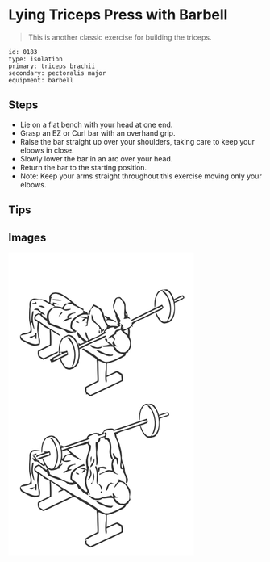 # Lying Triceps Press with Barbell
> This is another classic exercise for building the triceps.

``` 
id: 0183 
type: isolation 
primary: triceps brachii 
secondary: pectoralis major 
equipment: barbell 
``` 

## Steps

 - Lie on a flat bench with your head at one end.
 - Grasp an EZ or Curl bar with an overhand grip.
 - Raise the bar straight up over your shoulders, taking care to keep your elbows in close.
 - Slowly lower the bar in an arc over your head.
 - Return the bar to the starting position.
 - Note: Keep your arms straight throughout this exercise moving only your elbows.

## Tips


## Images

<svg width="368" height="300" viewBox="0 0 276 225" xmlns="http://www.w3.org/2000/svg"><g fill="#FFF"><path d="M0 0h276v225H0V0m221.39 60.31c-3.86 6.63-4.91 14.88-3.62 22.36 1.4-3.05.87-6.45 1.25-9.69.51-4.42 1.59-8.97 4.32-12.58 1.85-2.51 5.02-3.32 7.57-4.89 3.69 1.07 7.53 2.52 9.7 5.92 4.53 6.89 6.65 15.35 6.12 23.56-.53 6.12-2.32 12.77-7.44 16.67-.55-.48-1.09-.97-1.62-1.47 2.45-1.63 3.08-4.65 3.69-7.32 1.32-6.99 1.06-14.37-.93-21.21-1.99-5.65-4.78-11.82-10.52-14.51-.09.48-.28 1.45-.37 1.93 6.99 4.69 9.87 13.36 10.82 21.36 1.21 7.77-1.48 15.41-4.69 22.37-2.21.25-4.75 1.01-6.66-.56-4.36-3.29-7.01-8.32-9.11-13.23 3.32-2.84 9.79-2.75 10.83-7.92-.68-1.15-1.35-2.3-2.01-3.45-3.67 1.81-7.33 3.64-11.1 5.23-9.6 5.14-19.57 9.52-29.25 14.49-2.39 1.21-5.22 2.11-6.6 4.6 1.35-.36 2.7-.74 4.01-1.26 14.19-6.77 28.2-13.98 42.45-20.63 2.31 1.81-.79 3.08-2.23 3.78-10.06 4.65-19.86 9.83-29.88 14.55-4.15 1.77-8.42 3.33-12.23 5.77-.78 1.2.25 2.84.07 4.23-.44-.66-1.33-1.97-1.77-2.63.05.9.16 2.7.22 3.6-3.87 2.38-7.93 4.99-12.6 5.23.48-.77 1.45-2.31 1.94-3.08-.6.13-1.79.37-2.38.49.41-1.36.78-2.74 1.06-4.14-.74-.43-2.23-1.3-2.98-1.74.34 2.91.38 5.79-1.35 8.31-2.09.35-4.5-.01-6.23 1.47-1.43 1.39-1.86 3.43-2.89 5.08-2.98 2.11-6.86 3.6-8.8 6.8 2.29.29 4.1-1.67 6.03-2.64.72 1.75 1.83 3.27 3.27 4.49-1.08 1.71-2.02 3.5-2.91 5.32.55 1.14 1.09 2.28 1.62 3.43-2.85-1.96-5.19-5.8-9.18-4.65 1.17.96 2.36 1.93 3.61 2.81-3.41 1-6.81 2.25-10.43 1.83l.68 1.87c5.08 1.11 10.13-1.7 15.14.24 1.59 7.44 9.63 11.15 16.69 10.16-4.16 4.31-10.16 5.9-15.16 8.97-4.54 1.75-9.54 3.73-14.47 2.75-5.6-2.18-10.36-5.96-14.98-9.7-5.41-3.24-10.5-7.02-16.05-10.01l-2.76 1c3.7 2.72 7.72 5 11.28 7.91 3.35 2.72 7.7 4.09 10.58 7.4.86 5.26.5 10.65.7 15.96-.09 5.32.98 10.66.27 15.97-5.17 3.08-10.82 5.25-16.08 8.18-.99.65-2.53 1.43-2.12 2.88.24 2.68.22 5.59 1.8 7.9l-.22.99c.53-.04 1.6-.12 2.13-.15 1.96 1.12 3.98 3.9 6.42 2.32 15.45-7.45 31.2-14.31 46.46-22.16-.12-3.47-.33-6.96-1.13-10.35-2.5-1.41-4.78-3.26-7.47-4.31-1.8.1-3.3 1.2-4.87 1.97-3.42 1.94-7.15 3.22-10.73 4.83.37-5.88.13-11.76.26-17.64 9.2-2.08 17.76-6.14 25.89-10.81 2-.93 2.35-3.09 2.63-5.05 1.2-.44 2.42-.87 3.64-1.29-.24-.12-.71-.36-.95-.48 2.23-2.5 4.42-5.33 4.69-8.8.89-4.48-.67-8.83-2-13.04-.58-4.24 1.31-8.65-.72-12.71 1.25-1.15 2.47-2.34 3.65-3.56.44.31 1.32.93 1.75 1.24l-.72-3.07c4.18-4.87 10.31-7.25 16.16-9.45 6.07-2.65 11.86-5.91 17.86-8.72l.46.5c1.97 5.92 5.2 12.07 10.99 15 3.73 1.13 7.71-.61 11.08-2.17 8.12-6.75 7.04-18.45 6.61-27.92 4.69-2.54 10.09-3.95 14.25-7.36-.15-1.62-1.01-4.78-3.21-3.94-4.11 1.63-8.16 3.49-11.9 5.86-2.31-5.69-4.94-12.18-10.85-14.94-5.12.43-11.68.49-14.48 5.65M63.09 62.1c-3.68 2.71-1.81 7.87-2.29 11.73-.5-.04-1.51-.12-2.02-.17-4.1-4.72-10.95-3.94-16.54-4.93-3.15-.64-7.36-.74-9.07 2.57-2.55 2.65-1.91 6.42-1.88 9.75-.6 5.29-.51 10.62-.64 15.93-.09 6.07 2.43 11.86 2.19 17.92-.17 3.83-4.7 4.53-7.7 4.97-2.89.15-5.88 1.1-7.64 3.54-.52 2.63-.19 6.18 2.59 7.44 5.2 2.81 10.31 5.96 16.02 7.64 3.5.98 7.05-.19 10.4-1.17.59-2.76.97-5.62.37-8.41-.47-3.65-2.72-6.98-2.24-10.76.33-4.67.53-9.35 1.19-13.99 2.2 1.72 4.27 3.59 6.36 5.44 2.78 2.05 5.99 3.41 9.08 4.91.3 7.5.57 15 .37 22.5-5.87 3.09-11.99 5.75-17.71 9.1-.47 2.78-.48 5.85.64 8.49 2.18 2.02 4.88 3.37 7.37 4.94 6.66-3.26 13.51-6.1 20.11-9.46 1.31-.51 1.7-1.9 2.31-3.01-6.96 2.62-13.46 6.29-20.25 9.3-2.86 1.65-5.55-1.23-7.74-2.81-.54-1.96-.63-4.01-.9-6.01 5.85-3.67 12.61-5.77 18.22-9.79.47-7.48-.03-15.01-.53-22.48 4.44 3.61 9.44 6.49 14.43 9.26-.53-1.67-1.73-2.92-3.18-3.81-8.1-5.29-16.87-9.55-24.51-15.53-2.98-2.4-6.31-4.33-9.61-6.25.32-1.47-.66-3.61 1-4.47 1.67-1.08 3.85-3.83 5.72-1.5 3.24 3.26 6.28 6.93 10.61 8.83-.02.55-.05 1.66-.07 2.22 1.17 1.27 2.17 2.83 3.8 3.57 6.91 3.06 14.12 5.34 21.24 7.88 2.54 1.24 4.27 4.14 7.33 4.23 3.45.08 6.99.16 10.36-.71-3.04-.3-5.96-1.2-8.98-1.55 2.65-.6 5.24.1 7.77.83 1.88.45 2.14-1.68 2.53-2.93l-.86 1.31c-1.94-1.81-4.39-3.08-6.1-5.13-.48-2.46.47-4.96.68-7.42 4.93-7.68 13.88-13.75 23.36-11.39-.24-3.96-4.14-5.13-7.32-6.11l.52-2.48c-2.43-1.17-4.87-2.35-7.26-3.6-3.87-1.91-6.45-5.53-10.05-7.82-4.82-4.5-10.36-8.18-16.09-11.4-4.82-1.68-11.37-3.4-15.39.79m95.62 7.35a40.963 40.963 0 0 0-2.98 9.02c-.09 4.73 1.9 9.18 3.74 13.45-.62 5.49 4.97 10 2.55 15.52.29.56.86 1.68 1.15 2.24-3.47-.01-6.9-.74-10.38-.36-4.57-.3-6.62-4.94-8.37-8.52-2.3-6.09-2.38-13.7-7.89-18.06-3.31-1.75-6.07-4.53-9.73-5.54-1.35 1.62-2.56 3.36-3.27 5.36-1.22 3.33-5.07 5.63-4.63 9.5.18 1.44 1.78.71 2.37.06.19-2.44.99-4.77 1.47-7.16 1.43-1.67 2.92-3.29 4.38-4.94 4.39 1.38 8.57 4.07 10.79 8.21 2.72 7.14 4.3 14.94 8.93 21.19-.41 1.28-.23 2.92-1.52 3.74-2.14 1.65-3.28 4.09-4 6.64-4.6 1.87-8.48 5.19-13.25 6.65-2.99 1.01-5.79 2.48-8.49 4.08-.28-.98-.47-1.98-.59-2.99-.53-1.97-1.19-3.92-2.21-5.69-.07-.66-.22-1.99-.3-2.65-.83-.32-1.67-.64-2.51-.96.62 3.99 1.71 8.11 4.41 11.24-.18.59-.54 1.77-.73 2.36-6.25-2.89-10.55-8.57-14.84-13.71-.42.72-.83 1.44-1.24 2.17 1.05 1.98 2 4 2.95 6.03 4.43 1.02 5.77 6.82 10.89 6.3-2.77 1.12-5.44 2.47-8.24 3.53-.81-.43-2.43-1.28-3.25-1.71.22 1.13.66 3.4.87 4.53 14-5.45 27.31-12.5 40.64-19.37-.5-.58-1.51-1.74-2.02-2.32 3.87-3.28 8.61-6.63 13.95-6.13.26.63.78 1.88 1.04 2.5 2.71-1.46 5.61-2.57 8.14-4.33-.21-.63-.64-1.89-.86-2.52.3-.36.91-1.08 1.22-1.44-.39-.23-1.15-.67-1.53-.9.45-.64 1.36-1.92 1.81-2.57-2.51-4.83-4.73-9.83-7.61-14.47-1.13-2-2.79-4.01-2.46-6.46.4-2.73 1.73-5.2 2.42-7.86.61-1.68.58-3.95 2.42-4.86a14.3 14.3 0 0 1 4.08.01c2.06 2.19 3.55 4.85 5.44 7.18 3.09 6.51-.65 13.98 1.55 20.65-.57.84-1.16 1.66-1.75 2.49 2.33.42 4.63-.34 6.88-.86 1.06.47 2.12.94 3.19 1.39-.86-1.89-2.14-3.53-3.88-4.68l.2-2.2c-.61-.19-1.83-.56-2.44-.74l.13 2.51c-.43-.96-.83-1.94-1.23-2.91 1.18.05 2.35.13 3.53.22-6.19-4.86-.5-14-5.9-19.08-1.71-1.93-3.29-4-5.21-5.73-2.83-.19-6.38.07-7.83 2.95m-34.88 22.5c-.13 4.02-.9 9.54 3.26 11.91 3.15 1.82 5.89 4.23 8.08 7.13.02.66.04 1.98.06 2.64l2.27.48c-.03 2.17-.15 4.42 1.07 6.35.8-1.44 1.62-2.87 2.45-4.29l1.01.79c.11-1.32.23-2.64.34-3.96-.72.68-2.16 2.05-2.89 2.74-1.62-6.65-8.53-9.6-12-15.06-1.39-2.84-2.13-5.95-3.65-8.73m-6.03 1.32c-.02.91-.07 2.73-.09 3.65-3.61-1.09-7.37-2.26-11.18-1.63 1.99 2.01 4.92 1.9 7.52 2.32-2.4.96-4.55 2.54-4.3 5.39 1.99-1.33 3.92-2.79 5.54-4.57l1.9.04c-.15 1.76-.3 3.52-.41 5.28-.52.06-1.57.17-2.09.23.49.09 1.48.26 1.98.34-.04 1.02-.11 3.05-.15 4.06-.89.47-1.78.94-2.66 1.43 1.24-.16 2.48-.34 3.73-.52.71-4.84.91-9.82 2.78-14.4-.83-.58-1.71-1.09-2.57-1.62m24.95.75c.94 2.07 2.64 3.51 4.52 4.68-.8.84-1.59 1.67-2.38 2.51 5.45-1.91 10.68.78 15.64 2.79-1.45-3.04-4.66-3.98-7.7-4.6-1.98-3.65-6.48-4.28-10.08-5.38m-42.19 7.68c-.35 3.16 2.77 2.97 4.94 3.28-.91-2.01-3.1-2.52-4.94-3.28m33.75 17.79h2.3c-.51-1.65-1.03-3.3-1.57-4.94-.32 1.64-.54 3.28-.73 4.94m-45.93 2.87c-3.03 1.98-7.07 2.7-9.08 5.97-4.42 6.76-5.01 15.31-4.1 23.15-4.37 2.98-10.33 3.79-13.46 8.35.68 1.24 1.41 2.45 2.18 3.64 1.45-.3 2.84-.78 4.25-1.23 6.89-3.26 13.62-6.85 20.53-10.07.06-2.15-.5-4.21-1.5-6.1-3.51 1.72-7.45 1.32-11.14 2.34.38-6.41.68-13.3 4.3-18.85 1.92-3.1 5.66-3.95 8.72-5.47 7.39 1.39 11.55 8.41 13.54 15.06 2.77 8.64 2.47 18.55-1.84 26.63-1.93 4.08-6.69 5.4-10.79 5.98-6.6-1.08-9.59-8.03-11.91-13.52l-1.68.28c1.6 5.22 4.68 9.77 8.18 13.9 2.89 1.07 5.99 2.71 9.03 1 4.98-1.06 8.26-5.05 10.88-9.12-.07-3.48 1.05-6.82 1.47-10.24.24-3.44-.15-6.88-.39-10.31 2.63-1.08 5.21-2.28 7.79-3.48 7.86-4.25 15.95-8.14 24.38-11.13 2.29-.76 3.96-2.66 6.29-3.3.44-.71 1.33-2.13 1.77-2.84-6.41 2-12.12 5.67-18.28 8.3-7.68 2.98-14.94 6.91-22.31 10.57-.85-5.55-3.42-10.66-6.98-14.98-2.31-3.09-6.07-4.56-9.85-4.53m-1.49 4.38c2.61 2.28 5.31 4.59 6.65 7.89 6.01 10.55 5.89 23.81.73 34.66 2.46-.85 3.46-3.35 4.06-5.66 2.93-11.05 1.52-23.44-4.89-33.05-1.35-2.2-3.53-5.56-6.55-3.84m57.25 1.37c-1.84 2.22 2.2 3.54 3.3 5.01-.11-1.02-.34-3.05-.46-4.07-.8-.93-1.75-1.24-2.84-.94m-20.89 9.52c-.5.18-1.51.53-2.01.71 1.84 2 4.07 3.75 6.84 4.16 4.02.74 9.41 1.49 11.89-2.64-2.01.33-4 .77-6.02 1.1-3.91.93-7.34-1.77-10.7-3.33m7 6.92c3.45 4.91 9.69 6.21 14.88 8.48 3.18 1.48 6.75 1.31 10.06.39l.56-1.69c-9.4 1.72-16.82-5.26-25.5-7.18z"/><path d="M64.34 63.19c2.63-1.73 5.9-2.32 8.92-1.31 7.44 2.35 14.3 6.63 19.73 12.23-1.94.31-3.88.63-5.82.97 2.07 1.57 4.72 1.34 7.18 1.54 1.14.93 2.26 1.94 3.68 2.45 4.4 1.67 8.1 4.7 12.5 6.39.43 1.28.85 2.56 1.28 3.84-3.1 2.42-7.26 2.78-10.26 5.36-2.91 2.33-6.56 4.15-8.13 7.74-.88 2.79-1.25 5.75-1.27 8.68.14 2.75 3.1 3.97 4.7 5.79-6.48.93-11.92-3-17.79-4.95-5.33-3.33-11.58-4.31-17.17-7.06-.67-2.99-1.97-5.85-2.14-8.94.23-5.87 3.54-11.98 9.34-13.96 4.63-.9 9.02 1.33 12.97 3.47 3.62 2.05 8.04 1.06 11.19-1.38-3.4-.5-6.75.5-10.15.51.04-.87.1-2.62.13-3.5 1.36-1.75 2.67-3.72 4.93-4.35-.95-.36-1.92-.7-2.87-1.07-1.72 2.01-3.43 4.04-5.09 6.1-3.39-1.2-6.97-1.47-10.54-1.43l-2.07-2.55c.53-.35 1.05-.7 1.59-1.05 2.05.48 4.14.7 6.24.73-2.74-1.78-5.98-2.41-9.1-3.2-.15.65-.44 1.95-.58 2.6-.85-.41-2.56-1.24-3.41-1.65.46-2.52.85-5.05 1.14-7.59.56-.11 1.67-.31 2.22-.42-.6-.21-1.79-.64-2.39-.86l1.04-3.13m1.17 6.14l1.39 1.63c4.03 1.02 8.23.65 12.34.53-4.21-2.26-9.14-1.66-13.73-2.16m9.31 26.42c.01.25.02.75.03 1 .34-3.84 5.73-4.34 5.46-8.37-2.99 1.42-4.61 4.3-5.49 7.37m15.36-3.37c.1-.58.31-1.73.41-2.3-1.23 2.16-2.55 4.27-3.88 6.38.66.48 1.32.96 1.98 1.45-2.86 1-5.59 2.45-7.75 4.61 4.5-.05 8.24-3.18 12.64-4.03 1.55-2.94-3.28-.25-4.22-.74.23-.67.68-2.02.91-2.7 2.59-2.56 5.74-4.48 9.45-4.81-.02-.22-.04-.68-.06-.9-3.22.84-6.87.66-9.48 3.04zM246.98 70.71c3.8-1.53 7.4-3.5 11.18-5.08 1.31-1.27 2.98 2.36.91 2.27-3.89 1.9-7.9 3.53-11.77 5.44l-.32-2.63z"/><path d="M36.07 70.94c5.05-1.21 10.54-2.03 15.35.49 5.86 3.17 11.73 6.31 17.69 9.28-4.13 1.57-8.18 3.96-10.39 7.94-1.96 2.88-1.75 6.5-1.86 9.82-2.16-1.52-4.26-3.12-6.39-4.69-.31-.68-.92-2.04-1.23-2.73 1.69.75 3.4 1.44 5.13 2.07-.85-2.93-4.14-3.55-6.14-5.44-2.04-1.45-3.31-4.56-6.23-4.14-1.66-.22-2.99.78-4.14 1.81 1.73.2 3.47.28 5.19.52 1.98 1.22 3.56 2.98 5.44 4.33-.51.34-1.03.69-1.54 1.02-1.83-1.98-4.02.4-5.89.94-3.12 1.29-2.62 5.27-2.38 8 1.43 1.25 3.12 2.13 4.73 3.11.05 3.86-.87 7.66-.66 11.52.57 6.96 2.81 13.75 2.01 20.79-7.04 2.78-13.52-2.21-19.91-4.45-3.44-1.27-5.81-4.11-6.89-7.57 5.57-1.59 11.66-1.77 16.64-5 .6-4.71-.59-9.42-1.26-14.05.56.02 1.11.01 1.67 0 .68 3.72 1.76 7.38 3.7 10.66-.18-4.82-2.11-9.38-2.24-14.21-.6-4.52.51-8.97 1.05-13.43-.48-.01-1.45-.04-1.93-.05-1.03 4.77-1.43 9.63-1.49 14.51-.25.45-.76 1.36-1.02 1.81-1.42-7.11-.63-14.37-.43-21.55 1.05-3.85-.37-8.62 3.42-11.31m2.9 4c-1.17.55-3.75-.22-3.67 1.65 2.2 1 4.49.28 6.6-.56-.18-.66-.56-1.97-.74-2.63-.55.39-1.65 1.16-2.19 1.54m5.58 4.88c3.29 1.25 6.68 2.26 10.06 3.25-1.67-3.6-6.64-4.96-10.06-3.25m-5.69 43.03c-2.09 1.95-5.13 1.81-7.72 2.6.96.71 1.93 1.42 2.9 2.14 1.62-.98 2.81-3.03 4.92-2.87.87.75 1.21 1.89 1.02 3.42.39.12 1.17.34 1.57.45.2-2.98.38-5.96.47-8.94-2.03-.32-2.32 1.89-3.16 3.2zM171.68 116.81c2.02-.94 4.01-1.93 6.01-2.92.5 2.63.56 5.31.26 7.97-2.06-1.72-4.23-3.3-6.27-5.05zM160.73 118.32c2.16-1.02 4.31-2.06 6.44-3.14 1.97 2.21 3.84 4.56 6.27 6.28 3.82 1.84 4.67 6.36 6.96 9.58 1.41 5.49.1 12.33-4.87 15.71-2.17 2.43-5.57 1.62-8.44 1.65-2.57-1.8-5.63-3.21-7.07-6.18l-2.49-2.73c1.51.09 3.02.2 4.53.27-2.62-1.86-4.6-4.38-4.74-7.72.57-1.22 1.12-2.45 1.67-3.69-1.02-1.23-2.04-2.47-3.07-3.69 1.4-1.18 2.76-2.39 4.16-3.58.05.49.16 1.45.22 1.93.08-1.57.23-3.14.43-4.69zM75.59 149.57c.85-.86 3.48-1.6 3.91-.09-.67 1.24-3.87 2.13-3.91.09zM67.14 157.35c6.25-2.29 11.88-5.91 18.03-8.4.63-.06 1.9-.2 2.53-.27-1.02 3.04-4.31 3.69-6.82 5.01-4.64 1.98-8.91 4.75-13.6 6.63-.03-.74-.1-2.23-.14-2.97zM133.87 160.86c3.83 1.56 7.76 2.88 11.65 4.3-.71 9.57-2.82 19.34-.63 28.85 2.93-2.07 1.21-5.79 1.28-8.76 4.97-2.29 9.94-4.57 14.93-6.8 2.27 1.41 4.74 2.62 6.68 4.49.4 2.33.42 4.7.55 7.06-15.39 7.21-30.7 14.58-46.16 21.63-2.01-1.42-3.97-2.91-5.98-4.33-.02-2.05-.01-4.1.02-6.14 6.16-2.95 12.32-5.94 18.25-9.33.21-10.33-.42-20.64-.59-30.97z"/></g><g fill="#333"><path d="M221.39 60.31c2.8-5.16 9.36-5.22 14.48-5.65 5.91 2.76 8.54 9.25 10.85 14.94 3.74-2.37 7.79-4.23 11.9-5.86 2.2-.84 3.06 2.32 3.21 3.94-4.16 3.41-9.56 4.82-14.25 7.36.43 9.47 1.51 21.17-6.61 27.92-3.37 1.56-7.35 3.3-11.08 2.17-5.79-2.93-9.02-9.08-10.99-15l-.46-.5c-6 2.81-11.79 6.07-17.86 8.72-5.85 2.2-11.98 4.58-16.16 9.45l.72 3.07c-.43-.31-1.31-.93-1.75-1.24-1.18 1.22-2.4 2.41-3.65 3.56 2.03 4.06.14 8.47.72 12.71 1.33 4.21 2.89 8.56 2 13.04-.27 3.47-2.46 6.3-4.69 8.8.24.12.71.36.95.48-1.22.42-2.44.85-3.64 1.29-.28 1.96-.63 4.12-2.63 5.05-8.13 4.67-16.69 8.73-25.89 10.81-.13 5.88.11 11.76-.26 17.64 3.58-1.61 7.31-2.89 10.73-4.83 1.57-.77 3.07-1.87 4.87-1.97 2.69 1.05 4.97 2.9 7.47 4.31.8 3.39 1.01 6.88 1.13 10.35-15.26 7.85-31.01 14.71-46.46 22.16-2.44 1.58-4.46-1.2-6.42-2.32-.53.03-1.6.11-2.13.15l.22-.99c-1.58-2.31-1.56-5.22-1.8-7.9-.41-1.45 1.13-2.23 2.12-2.88 5.26-2.93 10.91-5.1 16.08-8.18.71-5.31-.36-10.65-.27-15.97-.2-5.31.16-10.7-.7-15.96-2.88-3.31-7.23-4.68-10.58-7.4-3.56-2.91-7.58-5.19-11.28-7.91l2.76-1c5.55 2.99 10.64 6.77 16.05 10.01 4.62 3.74 9.38 7.52 14.98 9.7 4.93.98 9.93-1 14.47-2.75 5-3.07 11-4.66 15.16-8.97-7.06.99-15.1-2.72-16.69-10.16-5.01-1.94-10.06.87-15.14-.24l-.68-1.87c3.62.42 7.02-.83 10.43-1.83-1.25-.88-2.44-1.85-3.61-2.81 3.99-1.15 6.33 2.69 9.18 4.65-.53-1.15-1.07-2.29-1.62-3.43.89-1.82 1.83-3.61 2.91-5.32a11.671 11.671 0 0 1-3.27-4.49c-1.93.97-3.74 2.93-6.03 2.64 1.94-3.2 5.82-4.69 8.8-6.8 1.03-1.65 1.46-3.69 2.89-5.08 1.73-1.48 4.14-1.12 6.23-1.47 1.73-2.52 1.69-5.4 1.35-8.31.75.44 2.24 1.31 2.98 1.74-.28 1.4-.65 2.78-1.06 4.14.59-.12 1.78-.36 2.38-.49-.49.77-1.46 2.31-1.94 3.08 4.67-.24 8.73-2.85 12.6-5.23-.06-.9-.17-2.7-.22-3.6.44.66 1.33 1.97 1.77 2.63.18-1.39-.85-3.03-.07-4.23 3.81-2.44 8.08-4 12.23-5.77 10.02-4.72 19.82-9.9 29.88-14.55 1.44-.7 4.54-1.97 2.23-3.78-14.25 6.65-28.26 13.86-42.45 20.63-1.31.52-2.66.9-4.01 1.26 1.38-2.49 4.21-3.39 6.6-4.6 9.68-4.97 19.65-9.35 29.25-14.49 3.77-1.59 7.43-3.42 11.1-5.23.66 1.15 1.33 2.3 2.01 3.45-1.04 5.17-7.51 5.08-10.83 7.92 2.1 4.91 4.75 9.94 9.11 13.23 1.91 1.57 4.45.81 6.66.56 3.21-6.96 5.9-14.6 4.69-22.37-.95-8-3.83-16.67-10.82-21.36.09-.48.28-1.45.37-1.93 5.74 2.69 8.53 8.86 10.52 14.51 1.99 6.84 2.25 14.22.93 21.21-.61 2.67-1.24 5.69-3.69 7.32.53.5 1.07.99 1.62 1.47 5.12-3.9 6.91-10.55 7.44-16.67.53-8.21-1.59-16.67-6.12-23.56-2.17-3.4-6.01-4.85-9.7-5.92-2.55 1.57-5.72 2.38-7.57 4.89-2.73 3.61-3.81 8.16-4.32 12.58-.38 3.24.15 6.64-1.25 9.69-1.29-7.48-.24-15.73 3.62-22.36m25.59 10.4l.32 2.63c3.87-1.91 7.88-3.54 11.77-5.44 2.07.09.4-3.54-.91-2.27-3.78 1.58-7.38 3.55-11.18 5.08m-75.3 46.1c2.04 1.75 4.21 3.33 6.27 5.05.3-2.66.24-5.34-.26-7.97-2 .99-3.99 1.98-6.01 2.92m-10.95 1.51c-.2 1.55-.35 3.12-.43 4.69-.06-.48-.17-1.44-.22-1.93-1.4 1.19-2.76 2.4-4.16 3.58 1.03 1.22 2.05 2.46 3.07 3.69-.55 1.24-1.1 2.47-1.67 3.69.14 3.34 2.12 5.86 4.74 7.72-1.51-.07-3.02-.18-4.53-.27l2.49 2.73c1.44 2.97 4.5 4.38 7.07 6.18 2.87-.03 6.27.78 8.44-1.65 4.97-3.38 6.28-10.22 4.87-15.71-2.29-3.22-3.14-7.74-6.96-9.58-2.43-1.72-4.3-4.07-6.27-6.28-2.13 1.08-4.28 2.12-6.44 3.14m-26.86 42.54c.17 10.33.8 20.64.59 30.97-5.93 3.39-12.09 6.38-18.25 9.33-.03 2.04-.04 4.09-.02 6.14 2.01 1.42 3.97 2.91 5.98 4.33 15.46-7.05 30.77-14.42 46.16-21.63-.13-2.36-.15-4.73-.55-7.06-1.94-1.87-4.41-3.08-6.68-4.49-4.99 2.23-9.96 4.51-14.93 6.8-.07 2.97 1.65 6.69-1.28 8.76-2.19-9.51-.08-19.28.63-28.85-3.89-1.42-7.82-2.74-11.65-4.3zM63.09 62.1c4.02-4.19 10.57-2.47 15.39-.79 5.73 3.22 11.27 6.9 16.09 11.4 3.6 2.29 6.18 5.91 10.05 7.82 2.39 1.25 4.83 2.43 7.26 3.6l-.52 2.48c3.18.98 7.08 2.15 7.32 6.11-9.48-2.36-18.43 3.71-23.36 11.39-.21 2.46-1.16 4.96-.68 7.42 1.71 2.05 4.16 3.32 6.1 5.13l.86-1.31c-.39 1.25-.65 3.38-2.53 2.93-2.53-.73-5.12-1.43-7.77-.83 3.02.35 5.94 1.25 8.98 1.55-3.37.87-6.91.79-10.36.71-3.06-.09-4.79-2.99-7.33-4.23-7.12-2.54-14.33-4.82-21.24-7.88-1.63-.74-2.63-2.3-3.8-3.57.02-.56.05-1.67.07-2.22-4.33-1.9-7.37-5.57-10.61-8.83-1.87-2.33-4.05.42-5.72 1.5-1.66.86-.68 3-1 4.47 3.3 1.92 6.63 3.85 9.61 6.25 7.64 5.98 16.41 10.24 24.51 15.53 1.45.89 2.65 2.14 3.18 3.81-4.99-2.77-9.99-5.65-14.43-9.26.5 7.47 1 15 .53 22.48-5.61 4.02-12.37 6.12-18.22 9.79.27 2 .36 4.05.9 6.01 2.19 1.58 4.88 4.46 7.74 2.81 6.79-3.01 13.29-6.68 20.25-9.3-.61 1.11-1 2.5-2.31 3.01-6.6 3.36-13.45 6.2-20.11 9.46-2.49-1.57-5.19-2.92-7.37-4.94-1.12-2.64-1.11-5.71-.64-8.49 5.72-3.35 11.84-6.01 17.71-9.1.2-7.5-.07-15-.37-22.5-3.09-1.5-6.3-2.86-9.08-4.91-2.09-1.85-4.16-3.72-6.36-5.44-.66 4.64-.86 9.32-1.19 13.99-.48 3.78 1.77 7.11 2.24 10.76.6 2.79.22 5.65-.37 8.41-3.35.98-6.9 2.15-10.4 1.17-5.71-1.68-10.82-4.83-16.02-7.64-2.78-1.26-3.11-4.81-2.59-7.44 1.76-2.44 4.75-3.39 7.64-3.54 3-.44 7.53-1.14 7.7-4.97.24-6.06-2.28-11.85-2.19-17.92.13-5.31.04-10.64.64-15.93-.03-3.33-.67-7.1 1.88-9.75 1.71-3.31 5.92-3.21 9.07-2.57 5.59.99 12.44.21 16.54 4.93.51.05 1.52.13 2.02.17.48-3.86-1.39-9.02 2.29-11.73m1.25 1.09l-1.04 3.13c.6.22 1.79.65 2.39.86-.55.11-1.66.31-2.22.42-.29 2.54-.68 5.07-1.14 7.59.85.41 2.56 1.24 3.41 1.65.14-.65.43-1.95.58-2.6 3.12.79 6.36 1.42 9.1 3.2-2.1-.03-4.19-.25-6.24-.73-.54.35-1.06.7-1.59 1.05l2.07 2.55c3.57-.04 7.15.23 10.54 1.43 1.66-2.06 3.37-4.09 5.09-6.1.95.37 1.92.71 2.87 1.07-2.26.63-3.57 2.6-4.93 4.35-.03.88-.09 2.63-.13 3.5 3.4-.01 6.75-1.01 10.15-.51-3.15 2.44-7.57 3.43-11.19 1.38-3.95-2.14-8.34-4.37-12.97-3.47-5.8 1.98-9.11 8.09-9.34 13.96.17 3.09 1.47 5.95 2.14 8.94 5.59 2.75 11.84 3.73 17.17 7.06 5.87 1.95 11.31 5.88 17.79 4.95-1.6-1.82-4.56-3.04-4.7-5.79.02-2.93.39-5.89 1.27-8.68 1.57-3.59 5.22-5.41 8.13-7.74 3-2.58 7.16-2.94 10.26-5.36-.43-1.28-.85-2.56-1.28-3.84-4.4-1.69-8.1-4.72-12.5-6.39-1.42-.51-2.54-1.52-3.68-2.45-2.46-.2-5.11.03-7.18-1.54 1.94-.34 3.88-.66 5.82-.97-5.43-5.6-12.29-9.88-19.73-12.23-3.02-1.01-6.29-.42-8.92 1.31m-28.27 7.75c-3.79 2.69-2.37 7.46-3.42 11.31-.2 7.18-.99 14.44.43 21.55.26-.45.77-1.36 1.02-1.81.06-4.88.46-9.74 1.49-14.51.48.01 1.45.04 1.93.05-.54 4.46-1.65 8.91-1.05 13.43.13 4.83 2.06 9.39 2.24 14.21-1.94-3.28-3.02-6.94-3.7-10.66-.56.01-1.11.02-1.67 0 .67 4.63 1.86 9.34 1.26 14.05-4.98 3.23-11.07 3.41-16.64 5 1.08 3.46 3.45 6.3 6.89 7.57 6.39 2.24 12.87 7.23 19.91 4.45.8-7.04-1.44-13.83-2.01-20.79-.21-3.86.71-7.66.66-11.52-1.61-.98-3.3-1.86-4.73-3.11-.24-2.73-.74-6.71 2.38-8 1.87-.54 4.06-2.92 5.89-.94.51-.33 1.03-.68 1.54-1.02-1.88-1.35-3.46-3.11-5.44-4.33-1.72-.24-3.46-.32-5.19-.52 1.15-1.03 2.48-2.03 4.14-1.81 2.92-.42 4.19 2.69 6.23 4.14 2 1.89 5.29 2.51 6.14 5.44a80.82 80.82 0 0 1-5.13-2.07c.31.69.92 2.05 1.23 2.73 2.13 1.57 4.23 3.17 6.39 4.69.11-3.32-.1-6.94 1.86-9.82 2.21-3.98 6.26-6.37 10.39-7.94-5.96-2.97-11.83-6.11-17.69-9.28-4.81-2.52-10.3-1.7-15.35-.49z"/><path d="M158.71 69.45c1.45-2.88 5-3.14 7.83-2.95 1.92 1.73 3.5 3.8 5.21 5.73 5.4 5.08-.29 14.22 5.9 19.08-1.18-.09-2.35-.17-3.53-.22.4.97.8 1.95 1.23 2.91l-.13-2.51c.61.18 1.83.55 2.44.74l-.2 2.2c1.74 1.15 3.02 2.79 3.88 4.68-1.07-.45-2.13-.92-3.19-1.39-2.25.52-4.55 1.28-6.88.86.59-.83 1.18-1.65 1.75-2.49-2.2-6.67 1.54-14.14-1.55-20.65-1.89-2.33-3.38-4.99-5.44-7.18a14.3 14.3 0 0 0-4.08-.01c-1.84.91-1.81 3.18-2.42 4.86-.69 2.66-2.02 5.13-2.42 7.86-.33 2.45 1.33 4.46 2.46 6.46 2.88 4.64 5.1 9.64 7.61 14.47-.45.65-1.36 1.93-1.81 2.57.38.23 1.14.67 1.53.9-.31.36-.92 1.08-1.22 1.44.22.63.65 1.89.86 2.52-2.53 1.76-5.43 2.87-8.14 4.33-.26-.62-.78-1.87-1.04-2.5-5.34-.5-10.08 2.85-13.95 6.13.51.58 1.52 1.74 2.02 2.32-13.33 6.87-26.64 13.92-40.64 19.37-.21-1.13-.65-3.4-.87-4.53.82.43 2.44 1.28 3.25 1.71 2.8-1.06 5.47-2.41 8.24-3.53-5.12.52-6.46-5.28-10.89-6.3-.95-2.03-1.9-4.05-2.95-6.03.41-.73.82-1.45 1.24-2.17 4.29 5.14 8.59 10.82 14.84 13.71.19-.59.55-1.77.73-2.36-2.7-3.13-3.79-7.25-4.41-11.24.84.32 1.68.64 2.51.96.08.66.23 1.99.3 2.65 1.02 1.77 1.68 3.72 2.21 5.69.12 1.01.31 2.01.59 2.99 2.7-1.6 5.5-3.07 8.49-4.08 4.77-1.46 8.65-4.78 13.25-6.65.72-2.55 1.86-4.99 4-6.64 1.29-.82 1.11-2.46 1.52-3.74-4.63-6.25-6.21-14.05-8.93-21.19-2.22-4.14-6.4-6.83-10.79-8.21-1.46 1.65-2.95 3.27-4.38 4.94-.48 2.39-1.28 4.72-1.47 7.16-.59.65-2.19 1.38-2.37-.06-.44-3.87 3.41-6.17 4.63-9.5.71-2 1.92-3.74 3.27-5.36 3.66 1.01 6.42 3.79 9.73 5.54 5.51 4.36 5.59 11.97 7.89 18.06 1.75 3.58 3.8 8.22 8.37 8.52 3.48-.38 6.91.35 10.38.36-.29-.56-.86-1.68-1.15-2.24 2.42-5.52-3.17-10.03-2.55-15.52-1.84-4.27-3.83-8.72-3.74-13.45.64-3.1 1.64-6.15 2.98-9.02zM65.51 69.33c4.59.5 9.52-.1 13.73 2.16-4.11.12-8.31.49-12.34-.53l-1.39-1.63zM38.97 74.94c.54-.38 1.64-1.15 2.19-1.54.18.66.56 1.97.74 2.63-2.11.84-4.4 1.56-6.6.56-.08-1.87 2.5-1.1 3.67-1.65zM44.55 79.82c3.42-1.71 8.39-.35 10.06 3.25-3.38-.99-6.77-2-10.06-3.25zM74.82 95.75c.88-3.07 2.5-5.95 5.49-7.37.27 4.03-5.12 4.53-5.46 8.37-.01-.25-.02-.75-.03-1zM90.18 92.38c2.61-2.38 6.26-2.2 9.48-3.04.02.22.04.68.06.9-3.71.33-6.86 2.25-9.45 4.81-.23.68-.68 2.03-.91 2.7.94.49 5.77-2.2 4.22.74-4.4.85-8.14 3.98-12.64 4.03 2.16-2.16 4.89-3.61 7.75-4.61-.66-.49-1.32-.97-1.98-1.45 1.33-2.11 2.65-4.22 3.88-6.38-.1.57-.31 1.72-.41 2.3z"/><path d="M123.83 91.95c1.52 2.78 2.26 5.89 3.65 8.73 3.47 5.46 10.38 8.41 12 15.06.73-.69 2.17-2.06 2.89-2.74-.11 1.32-.23 2.64-.34 3.96l-1.01-.79c-.83 1.42-1.65 2.85-2.45 4.29-1.22-1.93-1.1-4.18-1.07-6.35l-2.27-.48c-.02-.66-.04-1.98-.06-2.64-2.19-2.9-4.93-5.31-8.08-7.13-4.16-2.37-3.39-7.89-3.26-11.91zM117.8 93.27c.86.53 1.74 1.04 2.57 1.62-1.87 4.58-2.07 9.56-2.78 14.4-1.25.18-2.49.36-3.73.52.88-.49 1.77-.96 2.66-1.43.04-1.01.11-3.04.15-4.06-.5-.08-1.49-.25-1.98-.34.52-.06 1.57-.17 2.09-.23.11-1.76.26-3.52.41-5.28l-1.9-.04c-1.62 1.78-3.55 3.24-5.54 4.57-.25-2.85 1.9-4.43 4.3-5.39-2.6-.42-5.53-.31-7.52-2.32 3.81-.63 7.57.54 11.18 1.63.02-.92.07-2.74.09-3.65zM142.75 94.02c3.6 1.1 8.1 1.73 10.08 5.38 3.04.62 6.25 1.56 7.7 4.6-4.96-2.01-10.19-4.7-15.64-2.79.79-.84 1.58-1.67 2.38-2.51-1.88-1.17-3.58-2.61-4.52-4.68zM100.56 101.7c1.84.76 4.03 1.27 4.94 3.28-2.17-.31-5.29-.12-4.94-3.28z"/><path d="M134.31 119.49c.19-1.66.41-3.3.73-4.94.54 1.64 1.06 3.29 1.57 4.94h-2.3zM38.86 122.85c.84-1.31 1.13-3.52 3.16-3.2-.09 2.98-.27 5.96-.47 8.94-.4-.11-1.18-.33-1.57-.45.19-1.53-.15-2.67-1.02-3.42-2.11-.16-3.3 1.89-4.92 2.87-.97-.72-1.94-1.43-2.9-2.14 2.59-.79 5.63-.65 7.72-2.6zM88.38 122.36c3.78-.03 7.54 1.44 9.85 4.53 3.56 4.32 6.13 9.43 6.98 14.98 7.37-3.66 14.63-7.59 22.31-10.57 6.16-2.63 11.87-6.3 18.28-8.3-.44.71-1.33 2.13-1.77 2.84-2.33.64-4 2.54-6.29 3.3-8.43 2.99-16.52 6.88-24.38 11.13-2.58 1.2-5.16 2.4-7.79 3.48.24 3.43.63 6.87.39 10.31-.42 3.42-1.54 6.76-1.47 10.24-2.62 4.07-5.9 8.06-10.88 9.12-3.04 1.71-6.14.07-9.03-1-3.5-4.13-6.58-8.68-8.18-13.9l1.68-.28c2.32 5.49 5.31 12.44 11.91 13.52 4.1-.58 8.86-1.9 10.79-5.98 4.31-8.08 4.61-17.99 1.84-26.63-1.99-6.65-6.15-13.67-13.54-15.06-3.06 1.52-6.8 2.37-8.72 5.47-3.62 5.55-3.92 12.44-4.3 18.85 3.69-1.02 7.63-.62 11.14-2.34 1 1.89 1.56 3.95 1.5 6.1-6.91 3.22-13.64 6.81-20.53 10.07-1.41.45-2.8.93-4.25 1.23-.77-1.19-1.5-2.4-2.18-3.64 3.13-4.56 9.09-5.37 13.46-8.35-.91-7.84-.32-16.39 4.1-23.15 2.01-3.27 6.05-3.99 9.08-5.97m-12.79 27.21c.04 2.04 3.24 1.15 3.91-.09-.43-1.51-3.06-.77-3.91.09m-8.45 7.78c.04.74.11 2.23.14 2.97 4.69-1.88 8.96-4.65 13.6-6.63 2.51-1.32 5.8-1.97 6.82-5.01-.63.07-1.9.21-2.53.27-6.15 2.49-11.78 6.11-18.03 8.4z"/><path d="M86.89 126.74c3.02-1.72 5.2 1.64 6.55 3.84 6.41 9.61 7.82 22 4.89 33.05-.6 2.31-1.6 4.81-4.06 5.66 5.16-10.85 5.28-24.11-.73-34.66-1.34-3.3-4.04-5.61-6.65-7.89zM144.14 128.11c1.09-.3 2.04.01 2.84.94.12 1.02.35 3.05.46 4.07-1.1-1.47-5.14-2.79-3.3-5.01zM123.25 137.63c3.36 1.56 6.79 4.26 10.7 3.33 2.02-.33 4.01-.77 6.02-1.1-2.48 4.13-7.87 3.38-11.89 2.64-2.77-.41-5-2.16-6.84-4.16.5-.18 1.51-.53 2.01-.71zM130.25 144.55c8.68 1.92 16.1 8.9 25.5 7.18l-.56 1.69c-3.31.92-6.88 1.09-10.06-.39-5.19-2.27-11.43-3.57-14.88-8.48z"/></g></svg>
<svg width="368" height="300" viewBox="0 0 276 225" xmlns="http://www.w3.org/2000/svg"><g fill="#FFF"><path d="M0 0h204.49c-3.8 1.01-6.2 4.42-7.61 7.87-2.28 5.73-2.94 12-2.55 18.12-12.14 4.11-24.27 8.3-36.44 12.35-2.95-2.98-7.23-1.49-10.89-1.21-5.31-.07-5.53 7.3-10.62 7.85-4.69-3.65-10.73-.85-15.64.84-2.69.83-3.92 3.49-4.39 6.06-10.76 3.51-21.45 7.27-32.18 10.84-2.11.72-4.05-.66-5.92-1.42.15.81.44 2.45.59 3.27-2.11-5.55-4.22-11.6-9.11-15.35-4.39-3.58-10.95-1.64-14.95 1.58-4.9 6.01-6.45 14.45-5.48 22.01 1.18-.22.76-1.85 1.01-2.69.26-5.94.97-12.26 4.67-17.15 2.02-3.02 5.94-3.22 9.06-4.38 8.18 2.93 12.09 11.45 13.78 19.38 1.25 6.54.96 13.43-1.21 19.75-1.34 3.81-3.94 7.68-8.32 8.22 8.55-11.94 6.44-28.61-.47-40.83-1.2-2.04-3.15-5.61-5.96-3.9 4.92 3.98 7.37 9.99 9.16 15.87 2.24 9.63 1.39 20.36-4.09 28.78-2.81 1.77-6.39-.21-8.48-2.32-3.79-3.53-4.64-8.94-7.81-12.89 4.1-1.34 8.15-2.8 12.24-4.16-.14-2.16-.68-4.26-1.61-6.22-3.18 1.35-6.53.36-9.8.82.66.36 1.98 1.09 2.64 1.46-4.15 1.22-8.27 2.58-12.17 4.45-1.66.46.69 3.77 1.92.96 5.81-1.63 11.32-4.26 17.26-5.44l-.4 2.76c-6.44 1.9-12.89 3.88-19.02 6.67-.5-2.58-2.26-4.96-5.2-3.81.38.79.98 1.31 1.78 1.57h.33c.08.95.15 1.89.2 2.84-.87-.94-1.75-1.87-2.69-2.74-.78 2.64 1.51 4.2 2.98 5.85 1.73.2 3.83-.42 5.14 1.05 2.69 2.51 5.62 4.74 8.92 6.39.51-.81 1.02-1.61 1.54-2.42 1.22 3.89 4.58 6.88 8.41 8.1 3.95.33 7.76-1.06 11.3-2.66.95.58 1.54.27 1.42-.91l.17-.79c1.44-2.03 4.36-3.04 4.39-5.92-1.03.74-2.05 1.51-3.05 2.29h-.14c1-2.28 1.74-4.68 2.02-7.16 3.8 3.7 9.69 3.55 14 .82-3.4-1.3-6.99.23-10.48.09.49-2.22.9-4.64 2.63-6.28 1.96-2.92 5.83-1.58 8.75-1.74 2.41 2.15 5.47 3.26 8.4 4.5l.2 1.18c1.79.54 3.58 1.09 5.4 1.54-1.76-2.91-5.13-4.01-7.6-6.14-3.8-3.42-7.97-6.39-11.7-9.89 5.06-1.73 10.11-3.48 15.21-5.06 4.43-1.42 9.37-.86 13.41-3.5 1.05 2.18 2.96 4.26 2.5 6.87-.55 5.49-2.97 10.58-3.99 15.98-1.25 5.28.44 10.63.87 15.9-1-.67-2-1.35-2.97-2.05-2.47-.5-5.14-1.49-7.41.14 2.27.72 4.6 1.21 6.94 1.65-1.97 1.25-3.76 2.84-3.65 5.38 2.07-1.55 4.76-2.8 5.31-5.62l1.5 1.74c-.65 3.68-.64 7.52-2.14 11.01-2.41 6.61.9 13.28 3.05 19.44-.15.3-.44.88-.58 1.18-1.73.38-3.08-1.21-4.38-2.09-3.6-3.4-6.88-7.13-10.14-10.84-2.34-2.39-5.5-3.82-7.71-6.32-.56-4.26.84-8.8 4.1-11.72 3.88-4.55 9.51-7.07 15.35-7.91-.44-.63-1.31-1.89-1.75-2.52-6.45 2.46-12.74 5.73-17.54 10.81-2.27 2.71-2.36 6.49-2.65 9.84-.5 3.13 2.63 4.82 4.41 6.83-8.98 1.11-16.2-4.9-24.02-8.1-3.7-1.01-7.32-2.27-10.7-4.1-.62-3.19-1.59-6.49-4.07-8.76-.34.58-1.03 1.75-1.38 2.33-3.69-2.74-7.03-5.96-11.12-8.14-2.88 1.53-7.31 2.69-6.76 6.85-1.09 3.66 2.9 4.7 4.83 6.86.19 3.75-.86 7.44-.56 11.19.54 6.92 2.8 13.68 1.95 20.68-2.93.72-6.04 1.23-8.92-.03-4.54-1.81-9.2-3.47-13.46-5.89-2.54-1.21-3.34-3.98-4.19-6.42 5.69-1.05 11.51-1.92 16.69-4.7-.07-4.47-.52-8.92-1.35-13.31.48-.66.95-1.32 1.43-1.97.43 4.16 1.63 8.24 3.88 11.79-.51-5.11-2.24-10.02-2.42-15.17-.36-4.21.66-8.35 1.14-12.5l-1.96.04c-1.09 5.24-1.78 10.6-.94 15.93-.47-.12-1.42-.35-1.89-.47-.6-7.4-.85-14.95.39-22.28-.15-3.43-.14-7.43 2.93-9.67 4-1.11 8.18-1.2 12.3-1.47-4.34-.3-8.97-2.16-13.2-.38-2.3 1.88-4.21 4.72-3.93 7.82.08 9.72-1.67 19.58.58 29.18.48 3.73 2.26 8.04-.07 11.49-3.56 2.85-8.64 1.45-12.31 3.92-3.48 1.83-2.6 7.68.66 9.28 5.15 2.83 10.25 5.96 15.94 7.62 3.53 1.01 7.11-.17 10.5-1.13.5-2.77.98-5.61.37-8.4-.55-3.67-2.63-7.07-2.24-10.86.27-4.63.55-9.25 1.19-13.84 2.12 1.68 4.18 3.44 6.33 5.1.24.36.73 1.09.98 1.45 2.77 1.06 5.42 2.4 8.08 3.7.33 7.49.59 15 .39 22.51-5.87 3.14-12.05 5.71-17.72 9.16-.44 2.75-.53 5.81.66 8.38 2.13 2.01 4.67 3.66 7.37 4.8 12.33-5.23 24.33-11.28 36.49-16.91 3.11-1.36 6.06-3.27 9.41-3.99 3.37 1.34 6.18 3.75 9.3 5.56 4.66 3.07 9.89 5.13 14.47 8.33 3.13 2.24 6.91 3.68 9.49 6.62.97 5.64.5 11.42.76 17.12-.04 4.93.97 9.89.21 14.8-5.61 3.62-12.22 5.49-17.64 9.41l-.52 2.64c6.54-4.14 13.68-7.2 20.47-10.9.43-10.33-.45-20.66-.43-31 3.93 1.37 7.88 2.71 11.67 4.45-1.12 9.44-2.77 19.15-.74 28.58 2.85-2.16 1.28-5.87 1.37-8.87 4.96-2.2 9.89-4.49 14.84-6.72 2.26 1.41 4.75 2.59 6.66 4.5.48 2.27.6 4.63.36 6.95-3.43 2.14-7.26 3.54-10.89 5.3-11.68 5.47-23.27 11.14-35.06 16.37-1.95-1.37-3.92-2.7-5.9-4.01-.03-1.78-.05-3.56-.06-5.34-.71.67-1.42 1.35-2.13 2.03.18 1.55.46 3.08.84 4.6 2.14 1.94 4.62 3.56 7.27 4.71 4.04-1.06 7.62-3.37 11.45-5.01 12.09-6.04 24.68-11.13 36.55-17.56.61-3.49-.14-7.03-.78-10.45-2.49-1.46-4.8-3.32-7.53-4.33-5.42 1.6-10.26 4.79-15.56 6.79.32-5.81.23-11.63.14-17.44 5.87-1.92 11.96-3.36 17.36-6.47 4.36-2.59 11-3.8 11.64-9.85l2.7-.84c.95-2.11 2.11-4.1 3.37-6.03-2.07-4.22.64-8.8-.25-13.19-.71-4.88-4.7-8.15-7.69-11.71-1.55-2.12-4.31-2.36-6.62-3.11-.81-.86-1.4-2.06-2.64-2.35-.27 1.19-.51 2.38-.72 3.59-3.07 2.38-5.16 5.71-6.32 9.4 2.33-1.98 4.09-4.48 5.82-6.97 1.89-3.15 6.37-1.71 8.71.17 6.44 5.97 9.44 15.14 7.89 23.78-1.22 2.24-3.15 4.02-5.17 5.54-2.12 1.6-4.96.72-7.42.89-3.76-2.09-6.81-5.09-9.23-8.63 1.74-.18 3.49-.37 5.23-.55-2.9-.8-4.92-2.84-6.08-5.55-.53-.14-1.58-.41-2.1-.55.18 1.74.48 3.47.88 5.17-.91-.71-1.81-1.42-2.71-2.12-4.31.81-8.52 2.5-12.98 2.19-3.06 2.7-7.24 2.31-11.03 2.32-3.15-1.83-6.44-3.39-9.82-4.75 1.89 2.09 3.55 4.63 6.23 5.78 4.87 1.83 10.73 2.14 14.99-1.29 5.23.76 10.47-1.68 15.6.16 1.52 7.43 9.65 10.72 16.54 10.17-1.53 1.42-3.15 2.76-5.03 3.68-7.43 3.64-14.91 8.63-23.53 8.15-5.53-1.66-10.27-5.29-14.65-8.95-2.47-2.04-5.53-3.13-8.12-4.97-4.86-3.75-10.42-6.42-15.79-9.34-9.57-4.29-17.74-11.01-27.03-15.81-9.62-6.91-20.52-11.85-29.8-19.26-2.55-1.95-5.46-3.36-7.98-5.34-2.05-3.4 2.23-6.63 5.11-6.76 3.97 2.97 6.77 7.39 11.4 9.54.76 2.31 1.62 4.98 4.14 5.89 7.18 3.12 14.59 5.71 22.07 7.97 2.57 1.25 4.36 3.76 7.11 4.69 3.57.91 7.18-.23 10.58-1.23 1.13 2.4 2.22 4.81 3.34 7.22 1.89.76 3.66 1.8 4.87 3.48 2.37 3.05 6.03 4.51 9.35 6.23-.13-1.19-.29-2.37-.38-3.56 1.04.98 2.07 1.97 3.13 2.94-.81-4.7-2.87-9.03-4.4-13.52-1.32-4.41-1.2-9.23.16-13.62 1.54-4.61 1.52-9.53 2.84-14.19-.49-.69-.98-1.37-1.46-2.04-.09-2.66-.29-5.31-.35-7.96-.32-7.77 5.76-14.41 4.51-22.26-1.23-.86-2.44-1.72-3.63-2.6.59-1.27 1.19-2.55 1.77-3.83-6.84 1.97-13.45 4.64-20.32 6.5-7.18 1.82-14.08 4.52-21.06 6.97-.14-.75-.41-2.25-.54-2.99 10.97-2.51 21.55-6.35 32.13-10.12 3.42-1.31 7.45-1.66 10.03-4.53-.72-.19-2.16-.56-2.88-.74 2.86-3.11 7.12-4 10.77-5.84 2 .58 4.3 1.02 5.19 3.19 2.66-.79 5.3-1.66 7.95-2.51.08-1.47-.95-3.49.83-4.3 3.61-1.96 7.94-2.17 11.96-2.47 3.44 3.4 2.57 8.83 4.93 12.82 2.43 4 3.05 8.68 4 13.17 1.3 4.77 2.45 9.6 3.12 14.51.89 5.67-1.41 11.37-.12 17.02.61 1.65 3 .93 4.34 1.55-.17 1.27-.33 2.55-.5 3.83 2.97 4.56 5.02 9.99 3.83 15.5.58.62 1.16 1.23 1.76 1.84.84-2.17 1.88-4.46 1.51-6.84-.61-3.6-3.13-6.49-4.01-9.99-.74-3.84-.56-7.91-2.26-11.52-1.63-3.73-3.18-7.65-2.86-11.8.34-6.58-1.82-12.85-3.35-19.14-1.7-4.52-4.28-8.72-4.9-13.59 4.79-4.49 11.33-5.82 17.47-7.41 6.01-1.9 11.93-4.11 17.89-6.15 1.15 6.55 4.44 12.94 9.73 17.09 3.53 2.12 7.96.73 11.68-.18 4.78-3.02 6.89-8.9 7.41-14.3.6-4.19-.06-8.46.55-12.63 4.55-2.23 9.73-2.79 14.23-5.15.08-1.75-.58-3.43-1.73-4.73-4.71.59-9.14 2.49-13.56 4.12-1.93-6.21-4.72-12.36-9.95-16.49l1.05-.01H276v225H0V0m142.8 42.54c.26 1.61 1.34 3.26.74 4.92-2.52 1.61-5.57 1.87-8.27 3.03-1.55 1.67-1.14 4.36-2.67 6.04-.95.43-1.9.83-2.87 1.2-.25 5.79 1.04 11.51.58 17.29-.21 4.01.61 7.98.42 11.99.05 1.6-.39 3.33.46 4.8 4.73-6.82-.95-15.4 1.06-22.88.86-3.23.28-6.59.73-9.86 1.68-2 4.1-3.8 3.57-6.74 1.76-1.55 3.8-2.63 6.21-2.55.11.77.33 2.29.43 3.06 1.18.28 2.37.51 3.57.69 3.84 3.81 4.52 9.43 3.77 14.56-.89 5.22.79 10.45 3.5 14.88.48-.76.95-1.51 1.41-2.28-2.82-4.73-2.51-10.36-2.23-15.64-.01-5.14-.95-11.03-5.09-14.53-1.37.05-2.74.09-4.1.13.76-1.9 1.63-3.75 2.18-5.73.02-1.9-1.81-2.52-3.4-2.38m12.74 30.41c-.74 2.94.91 5.5 2.18 8-1.09.8-2.16 1.64-3.25 2.44-1.52 5.1-1.58 10.42-.07 15.54-2.3-.27-4.7-.97-6.99-.26-4.22 1.25-7.55 4.59-12.03 5.11-.02.51-.05 1.53-.06 2.04 4.51-2.62 9.48-4.52 14.61-5.45 1.93.32 3.95.6 5.75 1.39 2.36 2.12 5.49 2.89 8.48 3.68-1.36-.93-2.74-1.88-4.35-2.29-2.77-3.48-3.03-7.99-4.13-12.12-.56-2.13.62-4.22 1.06-6.27.85-1.12 1.67-2.29 2.09-3.66 3.53 1.73 1.9 6.38 3.42 9.37 2.25-2.68.51-6.7 1.03-9.9-4.27-.59-5.39-4.77-7.74-7.62M35.43 75.71c.32 3 7.23 1.24 6.15-2.05-1.99.88-4.09 1.39-6.15 2.05m87.13 11.45c1.11-2.98 1.48-6.2 1.22-9.37-2.68 2.38-1.21 6.28-1.22 9.37m2.98-.66c-1.2 2.63-3.55 4.76-3.65 7.81 4.39-2.55 7.28-8.48 5.67-13.5-.7 1.89-1.21 3.85-2.02 5.69M90.5 91.79c-.02-.35-.06-1.05-.09-1.4-.77 2.24-4.2 4.52-2.51 6.9-1 2.56-5.22 2.24-6.36 4.85 1.59 1.61 3.61-.73 5.25-1.26 2.29-1.65 6.1-.87 7.43-3.7-1.64.3-3.1.22-4.37-.25.83-4.05 5.87-6.1 9.77-6.57.01-.27.05-.8.07-1.06-3.06.87-6.37.87-9.19 2.49m39.39 4.4c2.89 6.84.53 14.35 1.47 21.47.85.91 1.86 1.63 2.82 2.43 2.89 2.11 3.43 5.95 4.86 9.01-.78.85-3.15 2.48-.93 3.43 2.01-.97 1.08-3.79 1.45-5.57.57-4.77-4.36-7.11-7.41-9.72.45-1.41 1.23-2.77 1.24-4.28-.31-6.69.2-13.85-2.5-20.01-2.66-1.33-1.59 1.87-1 3.24m2.31-1.49c1.9 1.98 1.44 4.75 1.75 7.23 1.9-1.45 1.51-4.02 2.22-6.04 3.1-1.38 6.48.76 9.65 1.15-.03-.64-.1-1.9-.13-2.54-4.38-1.94-9.05-.72-13.49.2m-10.76 2.23c.04 3.82 1.45 8.17-.93 11.56-1.08 1.64-1.89 3.45-1.91 5.45 4.66-4.19 7.28-11.71 2.84-17.01m-20.74 4.87c-.58 3.07 2.42 2.87 4.49 3.21-.21-2.33-2.84-2.39-4.49-3.21m24.14 15.6c.4-.26 1.19-.77 1.59-1.02.96-4.53 2.77-10.34-.53-14.25-.72 5.05.43 10.24-1.06 15.27m-1.71.09c-.43 1.42.04 1.9 1.43 1.42.42-1.42-.05-1.89-1.43-1.42m21.61 11.81c.51-.18 1.53-.53 2.04-.7 1.84-3.64 2.2-8.33 6.45-10.13.69.19 2.06.56 2.75.75-.04-.54-.11-1.62-.15-2.17l-.51 1.4c-.68-.45-1.35-.91-2.02-1.36-5.59 1.14-7.29 7.43-8.56 12.21m-104.91-9.67c.15 1.32.07 2.62-.23 3.9-2.73.89-5.66.96-8.41 1.84.94.76 1.87 1.52 2.82 2.27 1.81-1.11 3.16-3.29 5.42-3.44.57 1.69-.12 3.97 2.02 4.69.34-2.99.5-6 .54-9-.72-.11-1.44-.2-2.16-.26m90.63 24.97c2.87 4.77 8.82 5.76 13.5 8 2.99 1.47 6.3 1.76 9.59 1.66.8-.85 1.61-1.69 2.41-2.54-2.36.07-4.76.33-7.09-.15-6.52-1.26-11.89-5.63-18.41-6.97z"/><path d="M201.01 3.98c1.97-2.27 5.19-2.52 7.83-3.61 7.19 2.09 11.47 8.8 13.3 15.68 2.38 9.05 2.92 19.56-2.33 27.75-1.2 2.25-3.57 3.35-5.92 4.01l.44-2c3.14-2.59 3.75-6.94 4.53-10.7 1.1-10.77-.88-22.51-8.02-30.98-.88-1.29-2.45-1.58-3.84-1.98 1.12 2.89 3.93 4.6 5.42 7.27 6.8 11.66 7.14 27.15-.36 38.59-2 .09-4.24.54-5.99-.72-5.03-3.71-7.22-9.79-9.73-15.26 3.41-1.05 6.91-1.99 10.13-3.59 2-1.79.39-4.43-.56-6.34-3.67 1.23-7.35 2.45-11.04 3.64 1.43-3.57.76-7.49 1.54-11.18.69-3.81 2.01-7.64 4.6-10.58zM235.16 14.33c1.53-.9 2.35.91 3.24 1.78-4.61 1.56-9.28 2.91-13.9 4.44-.06-.73-.19-2.18-.26-2.91 3.74-.75 7.28-2.2 10.92-3.31z"/><path d="M157.5 40.29c15.65-4.73 30.96-10.52 46.51-15.52 1.75-.5 2.39.15 1.9 1.93-6.46 2.61-13.23 4.38-19.74 6.86-9.39 3.6-19.18 5.9-28.62 9.3-.01-.64-.04-1.93-.05-2.57zM79.93 70.67c2.37-.7 4.72-1.43 7.08-2.16 1.93 1.73 3.84 3.49 5.53 5.46-3.19 1.1-7.31 1.09-9.4 4.13-1.12 1.34-2.1 2.77-3.08 4.2-.02-3.88.01-7.75-.13-11.63zM41.31 83.52c3.07-.75 6.09-1.64 9.12-2.54.5 2.79 1.58 5.44 2.92 7.94-.46.53-.93 1.06-1.4 1.58-2.63-1.79-5.14-3.78-7.09-6.31-1.19-.22-2.37-.44-3.55-.67zM40.32 84.26c.48.64.48.64 0 0zM170.41 95.96c-3.04-1.69-1.96-5.37-1.96-8.19.9 2.64 2.81 5.28 1.96 8.19zM63.25 115.49c5.34 4 11.26 7.14 16.61 11.15-1.3 2.08-4.78 1.92-5.7 4.56 3.14-.24 5.87-1.86 8.7-3.07 3.97 3.08 8.12 5.9 12.13 8.93-14.28 6.83-28.64 13.48-42.95 20.24-1.94-1.2-3.87-2.42-5.81-3.63-.03-2.12-1.15-4.52-.12-6.48 5.65-3.49 12.13-5.57 17.6-9.33.46-7.45-.08-14.92-.46-22.37z"/></g><g fill="#333"><path d="M204.49 0h10.69l-1.05.01c5.23 4.13 8.02 10.28 9.95 16.49 4.42-1.63 8.85-3.53 13.56-4.12 1.15 1.3 1.81 2.98 1.73 4.73-4.5 2.36-9.68 2.92-14.23 5.15-.61 4.17.05 8.44-.55 12.63-.52 5.4-2.63 11.28-7.41 14.3-3.72.91-8.15 2.3-11.68.18-5.29-4.15-8.58-10.54-9.73-17.09-5.96 2.04-11.88 4.25-17.89 6.15-6.14 1.59-12.68 2.92-17.47 7.41.62 4.87 3.2 9.07 4.9 13.59 1.53 6.29 3.69 12.56 3.35 19.14-.32 4.15 1.23 8.07 2.86 11.8 1.7 3.61 1.52 7.68 2.26 11.52.88 3.5 3.4 6.39 4.01 9.99.37 2.38-.67 4.67-1.51 6.84-.6-.61-1.18-1.22-1.76-1.84 1.19-5.51-.86-10.94-3.83-15.5.17-1.28.33-2.56.5-3.83-1.34-.62-3.73.1-4.34-1.55-1.29-5.65 1.01-11.35.12-17.02-.67-4.91-1.82-9.74-3.12-14.51-.95-4.49-1.57-9.17-4-13.17-2.36-3.99-1.49-9.42-4.93-12.82-4.02.3-8.35.51-11.96 2.47-1.78.81-.75 2.83-.83 4.3-2.65.85-5.29 1.72-7.95 2.51-.89-2.17-3.19-2.61-5.19-3.19-3.65 1.84-7.91 2.73-10.77 5.84.72.18 2.16.55 2.88.74-2.58 2.87-6.61 3.22-10.03 4.53-10.58 3.77-21.16 7.61-32.13 10.12.13.74.4 2.24.54 2.99 6.98-2.45 13.88-5.15 21.06-6.97 6.87-1.86 13.48-4.53 20.32-6.5-.58 1.28-1.18 2.56-1.77 3.83 1.19.88 2.4 1.74 3.63 2.6 1.25 7.85-4.83 14.49-4.51 22.26.06 2.65.26 5.3.35 7.96.48.67.97 1.35 1.46 2.04-1.32 4.66-1.3 9.58-2.84 14.19-1.36 4.39-1.48 9.21-.16 13.62 1.53 4.49 3.59 8.82 4.4 13.52-1.06-.97-2.09-1.96-3.13-2.94.09 1.19.25 2.37.38 3.56-3.32-1.72-6.98-3.18-9.35-6.23-1.21-1.68-2.98-2.72-4.87-3.48-1.12-2.41-2.21-4.82-3.34-7.22-3.4 1-7.01 2.14-10.58 1.23-2.75-.93-4.54-3.44-7.11-4.69-7.48-2.26-14.89-4.85-22.07-7.97-2.52-.91-3.38-3.58-4.14-5.89-4.63-2.15-7.43-6.57-11.4-9.54-2.88.13-7.16 3.36-5.11 6.76 2.52 1.98 5.43 3.39 7.98 5.34 9.28 7.41 20.18 12.35 29.8 19.26 9.29 4.8 17.46 11.52 27.03 15.81 5.37 2.92 10.93 5.59 15.79 9.34 2.59 1.84 5.65 2.93 8.12 4.97 4.38 3.66 9.12 7.29 14.65 8.95 8.62.48 16.1-4.51 23.53-8.15 1.88-.92 3.5-2.26 5.03-3.68-6.89.55-15.02-2.74-16.54-10.17-5.13-1.84-10.37.6-15.6-.16-4.26 3.43-10.12 3.12-14.99 1.29-2.68-1.15-4.34-3.69-6.23-5.78 3.38 1.36 6.67 2.92 9.82 4.75 3.79-.01 7.97.38 11.03-2.32 4.46.31 8.67-1.38 12.98-2.19.9.7 1.8 1.41 2.71 2.12-.4-1.7-.7-3.43-.88-5.17.52.14 1.57.41 2.1.55 1.16 2.71 3.18 4.75 6.08 5.55-1.74.18-3.49.37-5.23.55 2.42 3.54 5.47 6.54 9.23 8.63 2.46-.17 5.3.71 7.42-.89 2.02-1.52 3.95-3.3 5.17-5.54 1.55-8.64-1.45-17.81-7.89-23.78-2.34-1.88-6.82-3.32-8.71-.17-1.73 2.49-3.49 4.99-5.82 6.97 1.16-3.69 3.25-7.02 6.32-9.4.21-1.21.45-2.4.72-3.59 1.24.29 1.83 1.49 2.64 2.35 2.31.75 5.07.99 6.62 3.11 2.99 3.56 6.98 6.83 7.69 11.71.89 4.39-1.82 8.97.25 13.19-1.26 1.93-2.42 3.92-3.37 6.03l-2.7.84c-.64 6.05-7.28 7.26-11.64 9.85-5.4 3.11-11.49 4.55-17.36 6.47.09 5.81.18 11.63-.14 17.44 5.3-2 10.14-5.19 15.56-6.79 2.73 1.01 5.04 2.87 7.53 4.33.64 3.42 1.39 6.96.78 10.45-11.87 6.43-24.46 11.52-36.55 17.56-3.83 1.64-7.41 3.95-11.45 5.01a26.776 26.776 0 0 1-7.27-4.71c-.38-1.52-.66-3.05-.84-4.6.71-.68 1.42-1.36 2.13-2.03.01 1.78.03 3.56.06 5.34 1.98 1.31 3.95 2.64 5.9 4.01 11.79-5.23 23.38-10.9 35.06-16.37 3.63-1.76 7.46-3.16 10.89-5.3.24-2.32.12-4.68-.36-6.95-1.91-1.91-4.4-3.09-6.66-4.5-4.95 2.23-9.88 4.52-14.84 6.72-.09 3 1.48 6.71-1.37 8.87-2.03-9.43-.38-19.14.74-28.58-3.79-1.74-7.74-3.08-11.67-4.45-.02 10.34.86 20.67.43 31-6.79 3.7-13.93 6.76-20.47 10.9l.52-2.64c5.42-3.92 12.03-5.79 17.64-9.41.76-4.91-.25-9.87-.21-14.8-.26-5.7.21-11.48-.76-17.12-2.58-2.94-6.36-4.38-9.49-6.62-4.58-3.2-9.81-5.26-14.47-8.33-3.12-1.81-5.93-4.22-9.3-5.56-3.35.72-6.3 2.63-9.41 3.99-12.16 5.63-24.16 11.68-36.49 16.91-2.7-1.14-5.24-2.79-7.37-4.8-1.19-2.57-1.1-5.63-.66-8.38 5.67-3.45 11.85-6.02 17.72-9.16.2-7.51-.06-15.02-.39-22.51-2.66-1.3-5.31-2.64-8.08-3.7-.25-.36-.74-1.09-.98-1.45-2.15-1.66-4.21-3.42-6.33-5.1-.64 4.59-.92 9.21-1.19 13.84-.39 3.79 1.69 7.19 2.24 10.86.61 2.79.13 5.63-.37 8.4-3.39.96-6.97 2.14-10.5 1.13-5.69-1.66-10.79-4.79-15.94-7.62-3.26-1.6-4.14-7.45-.66-9.28 3.67-2.47 8.75-1.07 12.31-3.92 2.33-3.45.55-7.76.07-11.49-2.25-9.6-.5-19.46-.58-29.18-.28-3.1 1.63-5.94 3.93-7.82 4.23-1.78 8.86.08 13.2.38-4.12.27-8.3.36-12.3 1.47-3.07 2.24-3.08 6.24-2.93 9.67-1.24 7.33-.99 14.88-.39 22.28.47.12 1.42.35 1.89.47-.84-5.33-.15-10.69.94-15.93l1.96-.04c-.48 4.15-1.5 8.29-1.14 12.5.18 5.15 1.91 10.06 2.42 15.17-2.25-3.55-3.45-7.63-3.88-11.79-.48.65-.95 1.31-1.43 1.97.83 4.39 1.28 8.84 1.35 13.31-5.18 2.78-11 3.65-16.69 4.7.85 2.44 1.65 5.21 4.19 6.42 4.26 2.42 8.92 4.08 13.46 5.89 2.88 1.26 5.99.75 8.92.03.85-7-1.41-13.76-1.95-20.68-.3-3.75.75-7.44.56-11.19-1.93-2.16-5.92-3.2-4.83-6.86-.55-4.16 3.88-5.32 6.76-6.85 4.09 2.18 7.43 5.4 11.12 8.14.35-.58 1.04-1.75 1.38-2.33 2.48 2.27 3.45 5.57 4.07 8.76 3.38 1.83 7 3.09 10.7 4.1 7.82 3.2 15.04 9.21 24.02 8.1-1.78-2.01-4.91-3.7-4.41-6.83.29-3.35.38-7.13 2.65-9.84 4.8-5.08 11.09-8.35 17.54-10.81.44.63 1.31 1.89 1.75 2.52-5.84.84-11.47 3.36-15.35 7.91-3.26 2.92-4.66 7.46-4.1 11.72 2.21 2.5 5.37 3.93 7.71 6.32 3.26 3.71 6.54 7.44 10.14 10.84 1.3.88 2.65 2.47 4.38 2.09.14-.3.43-.88.58-1.18-2.15-6.16-5.46-12.83-3.05-19.44 1.5-3.49 1.49-7.33 2.14-11.01l-1.5-1.74c-.55 2.82-3.24 4.07-5.31 5.62-.11-2.54 1.68-4.13 3.65-5.38-2.34-.44-4.67-.93-6.94-1.65 2.27-1.63 4.94-.64 7.41-.14.97.7 1.97 1.38 2.97 2.05-.43-5.27-2.12-10.62-.87-15.9 1.02-5.4 3.44-10.49 3.99-15.98.46-2.61-1.45-4.69-2.5-6.87-4.04 2.64-8.98 2.08-13.41 3.5-5.1 1.58-10.15 3.33-15.21 5.06 3.73 3.5 7.9 6.47 11.7 9.89 2.47 2.13 5.84 3.23 7.6 6.14-1.82-.45-3.61-1-5.4-1.54l-.2-1.18c-2.93-1.24-5.99-2.35-8.4-4.5-2.92.16-6.79-1.18-8.75 1.74-1.73 1.64-2.14 4.06-2.63 6.28 3.49.14 7.08-1.39 10.48-.09-4.31 2.73-10.2 2.88-14-.82-.28 2.48-1.02 4.88-2.02 7.16h.14c1-.78 2.02-1.55 3.05-2.29-.03 2.88-2.95 3.89-4.39 5.92l-.17.79c.12 1.18-.47 1.49-1.42.91-3.54 1.6-7.35 2.99-11.3 2.66-3.83-1.22-7.19-4.21-8.41-8.1-.52.81-1.03 1.61-1.54 2.42-3.3-1.65-6.23-3.88-8.92-6.39-1.31-1.47-3.41-.85-5.14-1.05-1.47-1.65-3.76-3.21-2.98-5.85.94.87 1.82 1.8 2.69 2.74-.05-.95-.12-1.89-.2-2.84h-.33c-.8-.26-1.4-.78-1.78-1.57 2.94-1.15 4.7 1.23 5.2 3.81 6.13-2.79 12.58-4.77 19.02-6.67l.4-2.76c-5.94 1.18-11.45 3.81-17.26 5.44-1.23 2.81-3.58-.5-1.92-.96 3.9-1.87 8.02-3.23 12.17-4.45-.66-.37-1.98-1.1-2.64-1.46 3.27-.46 6.62.53 9.8-.82.93 1.96 1.47 4.06 1.61 6.22-4.09 1.36-8.14 2.82-12.24 4.16 3.17 3.95 4.02 9.36 7.81 12.89 2.09 2.11 5.67 4.09 8.48 2.32 5.48-8.42 6.33-19.15 4.09-28.78-1.79-5.88-4.24-11.89-9.16-15.87 2.81-1.71 4.76 1.86 5.96 3.9 6.91 12.22 9.02 28.89.47 40.83 4.38-.54 6.98-4.41 8.32-8.22 2.17-6.32 2.46-13.21 1.21-19.75-1.69-7.93-5.6-16.45-13.78-19.38-3.12 1.16-7.04 1.36-9.06 4.38-3.7 4.89-4.41 11.21-4.67 17.15-.25.84.17 2.47-1.01 2.69-.97-7.56.58-16 5.48-22.01 4-3.22 10.56-5.16 14.95-1.58 4.89 3.75 7 9.8 9.11 15.35-.15-.82-.44-2.46-.59-3.27 1.87.76 3.81 2.14 5.92 1.42 10.73-3.57 21.42-7.33 32.18-10.84.47-2.57 1.7-5.23 4.39-6.06 4.91-1.69 10.95-4.49 15.64-.84 5.09-.55 5.31-7.92 10.62-7.85 3.66-.28 7.94-1.77 10.89 1.21 12.17-4.05 24.3-8.24 36.44-12.35-.39-6.12.27-12.39 2.55-18.12 1.41-3.45 3.81-6.86 7.61-7.87m-3.48 3.98c-2.59 2.94-3.91 6.77-4.6 10.58-.78 3.69-.11 7.61-1.54 11.18 3.69-1.19 7.37-2.41 11.04-3.64.95 1.91 2.56 4.55.56 6.34-3.22 1.6-6.72 2.54-10.13 3.59 2.51 5.47 4.7 11.55 9.73 15.26 1.75 1.26 3.99.81 5.99.72 7.5-11.44 7.16-26.93.36-38.59-1.49-2.67-4.3-4.38-5.42-7.27 1.39.4 2.96.69 3.84 1.98 7.14 8.47 9.12 20.21 8.02 30.98-.78 3.76-1.39 8.11-4.53 10.7l-.44 2c2.35-.66 4.72-1.76 5.92-4.01 5.25-8.19 4.71-18.7 2.33-27.75-1.83-6.88-6.11-13.59-13.3-15.68-2.64 1.09-5.86 1.34-7.83 3.61m34.15 10.35c-3.64 1.11-7.18 2.56-10.92 3.31.07.73.2 2.18.26 2.91 4.62-1.53 9.29-2.88 13.9-4.44-.89-.87-1.71-2.68-3.24-1.78M157.5 40.29c.01.64.04 1.93.05 2.57 9.44-3.4 19.23-5.7 28.62-9.3 6.51-2.48 13.28-4.25 19.74-6.86.49-1.78-.15-2.43-1.9-1.93-15.55 5-30.86 10.79-46.51 15.52M79.93 70.67c.14 3.88.11 7.75.13 11.63.98-1.43 1.96-2.86 3.08-4.2 2.09-3.04 6.21-3.03 9.4-4.13-1.69-1.97-3.6-3.73-5.53-5.46-2.36.73-4.71 1.46-7.08 2.16M41.31 83.52c1.18.23 2.36.45 3.55.67 1.95 2.53 4.46 4.52 7.09 6.31.47-.52.94-1.05 1.4-1.58-1.34-2.5-2.42-5.15-2.92-7.94-3.03.9-6.05 1.79-9.12 2.54m-.99.74c.48.64.48.64 0 0m130.09 11.7c.85-2.91-1.06-5.55-1.96-8.19 0 2.82-1.08 6.5 1.96 8.19M63.25 115.49c.38 7.45.92 14.92.46 22.37-5.47 3.76-11.95 5.84-17.6 9.33-1.03 1.96.09 4.36.12 6.48 1.94 1.21 3.87 2.43 5.81 3.63 14.31-6.76 28.67-13.41 42.95-20.24-4.01-3.03-8.16-5.85-12.13-8.93-2.83 1.21-5.56 2.83-8.7 3.07.92-2.64 4.4-2.48 5.7-4.56-5.35-4.01-11.27-7.15-16.61-11.15z"/><path d="M142.8 42.54c1.59-.14 3.42.48 3.4 2.38-.55 1.98-1.42 3.83-2.18 5.73 1.36-.04 2.73-.08 4.1-.13 4.14 3.5 5.08 9.39 5.09 14.53-.28 5.28-.59 10.91 2.23 15.64-.46.77-.93 1.52-1.41 2.28-2.71-4.43-4.39-9.66-3.5-14.88.75-5.13.07-10.75-3.77-14.56-1.2-.18-2.39-.41-3.57-.69-.1-.77-.32-2.29-.43-3.06-2.41-.08-4.45 1-6.21 2.55.53 2.94-1.89 4.74-3.57 6.74-.45 3.27.13 6.63-.73 9.86-2.01 7.48 3.67 16.06-1.06 22.88-.85-1.47-.41-3.2-.46-4.8.19-4.01-.63-7.98-.42-11.99.46-5.78-.83-11.5-.58-17.29.97-.37 1.92-.77 2.87-1.2 1.53-1.68 1.12-4.37 2.67-6.04 2.7-1.16 5.75-1.42 8.27-3.03.6-1.66-.48-3.31-.74-4.92z"/><path d="M155.54 72.95c2.35 2.85 3.47 7.03 7.74 7.62-.52 3.2 1.22 7.22-1.03 9.9-1.52-2.99.11-7.64-3.42-9.37-.42 1.37-1.24 2.54-2.09 3.66-.44 2.05-1.62 4.14-1.06 6.27 1.1 4.13 1.36 8.64 4.13 12.12 1.61.41 2.99 1.36 4.35 2.29-2.99-.79-6.12-1.56-8.48-3.68-1.8-.79-3.82-1.07-5.75-1.39-5.13.93-10.1 2.83-14.61 5.45.01-.51.04-1.53.06-2.04 4.48-.52 7.81-3.86 12.03-5.11 2.29-.71 4.69-.01 6.99.26-1.51-5.12-1.45-10.44.07-15.54 1.09-.8 2.16-1.64 3.25-2.44-1.27-2.5-2.92-5.06-2.18-8zM35.43 75.71c2.06-.66 4.16-1.17 6.15-2.05 1.08 3.29-5.83 5.05-6.15 2.05zM122.56 87.16c.01-3.09-1.46-6.99 1.22-9.37.26 3.17-.11 6.39-1.22 9.37zM125.54 86.5c.81-1.84 1.32-3.8 2.02-5.69 1.61 5.02-1.28 10.95-5.67 13.5.1-3.05 2.45-5.18 3.65-7.81zM90.5 91.79c2.82-1.62 6.13-1.62 9.19-2.49-.02.26-.06.79-.07 1.06-3.9.47-8.94 2.52-9.77 6.57 1.27.47 2.73.55 4.37.25-1.33 2.83-5.14 2.05-7.43 3.7-1.64.53-3.66 2.87-5.25 1.26 1.14-2.61 5.36-2.29 6.36-4.85-1.69-2.38 1.74-4.66 2.51-6.9.03.35.07 1.05.09 1.4zM129.89 96.19c-.59-1.37-1.66-4.57 1-3.24 2.7 6.16 2.19 13.32 2.5 20.01-.01 1.51-.79 2.87-1.24 4.28 3.05 2.61 7.98 4.95 7.41 9.72-.37 1.78.56 4.6-1.45 5.57-2.22-.95.15-2.58.93-3.43-1.43-3.06-1.97-6.9-4.86-9.01-.96-.8-1.97-1.52-2.82-2.43-.94-7.12 1.42-14.63-1.47-21.47z"/><path d="M132.2 94.7c4.44-.92 9.11-2.14 13.49-.2.03.64.1 1.9.13 2.54-3.17-.39-6.55-2.53-9.65-1.15-.71 2.02-.32 4.59-2.22 6.04-.31-2.48.15-5.25-1.75-7.23zM121.44 96.93c4.44 5.3 1.82 12.82-2.84 17.01.02-2 .83-3.81 1.91-5.45 2.38-3.39.97-7.74.93-11.56zM100.7 101.8c1.65.82 4.28.88 4.49 3.21-2.07-.34-5.07-.14-4.49-3.21zM124.84 117.4c1.49-5.03.34-10.22 1.06-15.27 3.3 3.91 1.49 9.72.53 14.25-.4.25-1.19.76-1.59 1.02zM123.13 117.49c1.38-.47 1.85 0 1.43 1.42-1.39.48-1.86 0-1.43-1.42zM144.74 129.3c1.27-4.78 2.97-11.07 8.56-12.21.67.45 1.34.91 2.02 1.36l.51-1.4c.04.55.11 1.63.15 2.17-.69-.19-2.06-.56-2.75-.75-4.25 1.8-4.61 6.49-6.45 10.13-.51.17-1.53.52-2.04.7zM39.83 119.63c.72.06 1.44.15 2.16.26-.04 3-.2 6.01-.54 9-2.14-.72-1.45-3-2.02-4.69-2.26.15-3.61 2.33-5.42 3.44-.95-.75-1.88-1.51-2.82-2.27 2.75-.88 5.68-.95 8.41-1.84.3-1.28.38-2.58.23-3.9zM130.46 144.6c6.52 1.34 11.89 5.71 18.41 6.97 2.33.48 4.73.22 7.09.15-.8.85-1.61 1.69-2.41 2.54-3.29.1-6.6-.19-9.59-1.66-4.68-2.24-10.63-3.23-13.5-8z"/></g></svg>